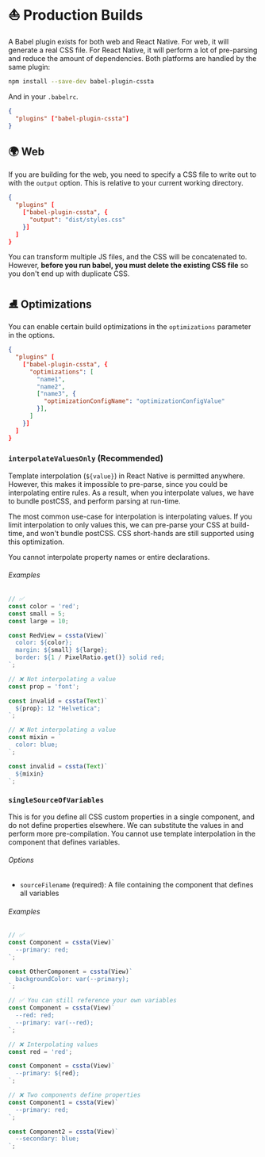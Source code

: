 # ⛵️ Production Builds

A Babel plugin exists for both web and React Native. For web, it will generate a real CSS file. For React Native, it will perform a lot of pre-parsing and reduce the amount of dependencies. Both platforms are handled by the same plugin:

```bash
npm install --save-dev babel-plugin-cssta
```

And in your `.babelrc`.

```json
{
  "plugins" ["babel-plugin-cssta"]
}
```

## 🌍 Web

If you are building for the web, you need to specify a CSS file to write out to with the `output` option. This is relative to your current working directory.

```json
{
  "plugins" [
    ["babel-plugin-cssta", {
      "output": "dist/styles.css"
    }]
  ]
}
```

You can transform multiple JS files, and the CSS will be concatenated to. However, **before you run babel, you must delete the existing CSS file** so you don't end up with duplicate CSS.

## ⛸ Optimizations

You can enable certain build optimizations in the `optimizations` parameter in the options.

```json
{
  "plugins" [
    ["babel-plugin-cssta", {
      "optimizations": [
        "name1",
        "name2",
        ["name3", {
          "optimizationConfigName": "optimizationConfigValue"
        }],
      ]
    }]
  ]
}
```

### `interpolateValuesOnly` (Recommended)

Template interpolation (`${value}`) in React Native is permitted anywhere. However, this makes it impossible to pre-parse, since you could be interpolating entire rules. As a result, when you interpolate values, we have to bundle postCSS, and perform parsing at run-time.

The most common use-case for interpolation is interpolating values. If you limit interpolation to only values this, we can pre-parse your CSS at build-time, and won't bundle postCSS. CSS short-hands are still supported using this optimization.

You cannot interpolate property names or entire declarations.

###### Examples

```js
// ✅
const color = 'red';
const small = 5;
const large = 10;

const RedView = cssta(View)`
  color: ${color};
  margin: ${small} ${large};
  border: ${1 / PixelRatio.get()} solid red;
`;
```


```js
// ❌ Not interpolating a value
const prop = 'font';

const invalid = cssta(Text)`
  ${prop}: 12 "Helvetica";
`;
```

```js
// ❌ Not interpolating a value
const mixin = `
  color: blue;
`;

const invalid = cssta(Text)`
  ${mixin}
`;
```

### `singleSourceOfVariables`

This is for you define all CSS custom properties in a single component, and do not define properties elsewhere. We can substitute the values in and perform more pre-compilation. You cannot use template interpolation in the component that defines variables.

###### Options

* `sourceFilename` (required): A file containing the component that defines all variables

###### Examples

```js
// ✅
const Component = cssta(View)`
  --primary: red;
`;

const OtherComponent = cssta(View)`
  backgroundColor: var(--primary);
`;
```

```js
// ✅ You can still reference your own variables
const Component = cssta(View)`
  --red: red;
  --primary: var(--red);
`;
```

```js
// ❌ Interpolating values
const red = 'red';

const Component = cssta(View)`
  --primary: ${red};
`;
```

```js
// ❌ Two components define properties
const Component1 = cssta(View)`
  --primary: red;
`;

const Component2 = cssta(View)`
  --secondary: blue;
`;
```